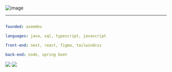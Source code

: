 ![image](https://github.com/icarodredd/icarodredd/assets/78151906/2792d05d-11a8-47aa-b39a-4c9c80e8b79a)

---

```yaml

founded: axemdev

languages: java, sql, typescript, javascript

front-end: next, react, figma, tailwindcss

back-end: node, spring boot

```
<div>
    <img align=top src="https://github-readme-stats.vercel.app/api?username=icarodredd&theme=dark"/>
    <img align=top src="https://streak-stats.demolab.com?user=icarodredd&theme=dark&border_radius=&card_width=400)](https://git.io/streak-stats"/>
<div>

